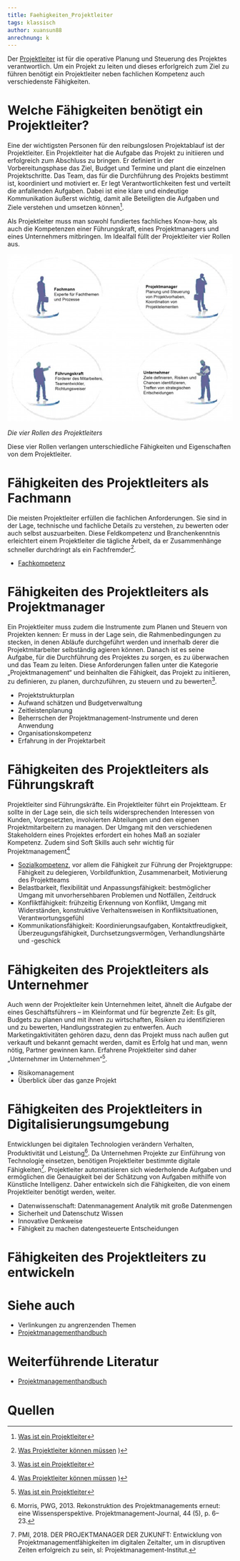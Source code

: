 ```yaml
---
title: Faehigkeiten_Projektleiter
tags: klassisch
author: xuansun88
anrechnung: k 
---
```


Der [Projektleiter](https://de.wikipedia.org/wiki/Projektleiter) ist für die operative Planung und Steuerung des Projektes verantwortlich. Um ein Projekt zu leiten und dieses erforlgreich zum Ziel zu führen benötigt ein Projektleiter neben fachlichen Kompetenz auch verschiedenste Fähigkeiten.   


# Welche Fähigkeiten benötigt ein Projektleiter?

Eine der wichtigsten Personen für den reibungslosen Projektablauf ist der Projektleiter. Ein Projektleiter hat die Aufgabe das Projekt zu initiieren und erfolgreich zum Abschluss zu bringen. Er definiert in der Vorbereitungsphase das Ziel, Budget und Termine und plant die einzelnen Projektschritte. Das Team, das für die Durchführung des Projekts bestimmt ist, koordiniert und motiviert er. Er legt Verantwortlichkeiten fest und verteilt die anfallenden Aufgaben. Dabei ist eine klare und eindeutige Kommunikation äußerst wichtig, damit alle Beteiligten die Aufgaben und Ziele verstehen und umsetzen können[^1]. 

Als Projektleiter muss man sowohl fundiertes fachliches Know-how, als auch die Kompetenzen einer Führungskraft, eines Projektmanagers und eines Unternehmers mitbringen. Im Idealfall füllt der Projektleiter vier Rollen aus.

![Die 4 Rollen des Projektleiters](Faehigkeiten_Projektleiter/4_Rollen_Projektleiter.jpg)

*Die vier Rollen des Projektleiters*

Diese vier Rollen verlangen unterschiedliche Fähigkeiten und Eigenschaften von dem Projektleiter.


# Fähigkeiten des Projektleiters als Fachmann

Die meisten Projektleiter erfüllen die fachlichen Anforderungen. Sie sind in der Lage, technische und fachliche Details zu verstehen, zu bewerten oder auch selbst auszuarbeiten. Diese Feldkompetenz und Branchenkenntnis erleichtert einem Projektleiter die tägliche Arbeit, da er Zusammenhänge schneller durchdringt als ein Fachfremder[^2].

* [Fachkompetenz](https://de.wikipedia.org/wiki/Fachkompetenz)


# Fähigkeiten des Projektleiters als Projektmanager

Ein Projektleiter muss zudem die Instrumente zum Planen und Steuern von Projekten kennen: Er muss in der Lage sein, die Rahmenbedingungen zu stecken, in denen Abläufe durchgeführt werden und innerhalb derer die Projektmitarbeiter selbständig agieren können. Danach ist es seine Aufgabe, für die Durchführung des Projektes zu sorgen, es zu überwachen und das Team zu leiten. Diese Anforderungen fallen unter die Kategorie „Projektmanagement“ und beinhalten die Fähigkeit, das Projekt zu initiieren, zu definieren, zu planen, durchzuführen, zu steuern und zu bewerten[^1].

* Projektstrukturplan 
* Aufwand schätzen und Budgetverwaltung
* Zeitleistenplanung
* Beherrschen der Projektmanagement-Instrumente und deren Anwendung
* Organisationskompetenz
* Erfahrung in der Projektarbeit



# Fähigkeiten des Projektleiters als Führungskraft

Projektleiter sind Führungskräfte. Ein Projektleiter führt ein Projektteam. Er sollte in der Lage sein, die sich teils widersprechenden Interessen von Kunden, Vorgesetzten, involvierten Abteilungen und den eigenen Projektmitarbeitern zu managen. Der Umgang mit den verschiedenen Stakeholdern eines Projektes erfordert ein hohes Maß an sozialer Kompetenz. Zudem sind Soft Skills auch sehr wichtig für Projektmanagement[^2]

* [Sozialkompetenz](https://de.wikipedia.org/wiki/Soziale_Kompetenz), vor allem die Fähigkeit zur Führung der Projektgruppe: Fähigkeit zu delegieren, Vorbildfunktion, Zusammenarbeit, Motivierung des Projektteams
* Belastbarkeit, flexibilität und Anpassungsfähigkeit: 
bestmöglicher Umgang mit unvorhersehbaren Problemen und Notfällen, Zeitdruck
* Konfliktfähigkeit: 
frühzeitig Erkennung von Konflikt, Umgang mit Widerständen, konstruktive Verhaltensweisen in Konfliktsituationen, Verantwortungsgefühl 
* Kommunikationsfähigkeit: 
Koordinierungsaufgaben, Kontaktfreudigkeit, Überzeugungsfähigkeit, Durchsetzungsvermögen, Verhandlungshärte und -geschick

# Fähigkeiten des Projektleiters als Unternehmer

Auch wenn der Projektleiter kein Unternehmen leitet, ähnelt die Aufgabe der eines Geschäftsführers – im Kleinformat und für begrenzte Zeit: Es gilt, Budgets zu planen und mit ihnen zu wirtschaften, Risiken zu identifizieren und zu bewerten, Handlungsstrategien zu entwerfen. Auch Marketingaktivitäten gehören dazu, denn das Projekt muss nach außen gut verkauft und bekannt gemacht werden, damit es Erfolg hat und man, wenn nötig, Partner gewinnen kann. Erfahrene Projektleiter sind daher „Unternehmer im Unternehmen“[^1].

* Risikomanagement
* Überblick über das ganze Projekt

# Fähigkeiten des Projektleiters in Digitalisierungsumgebung

Entwicklungen bei digitalen Technologien verändern Verhalten, Produktivität und Leistung[^4]. Da Unternehmen Projekte zur Einführung von Technologie einsetzen, benötigen Projektleiter bestimmte digitale Fähigkeiten[^5]. Projektleiter automatisieren sich wiederholende Aufgaben und ermöglichen die Genauigkeit bei der Schätzung von Aufgaben mithilfe von Künstliche Intelligenz. Daher entwickeln sich  die Fähigkeiten, die von einem Projektleiter benötigt werden, weiter. 

* Datenwissenschaft: Datenmanagement Analytik mit große Datenmengen
* Sicherheit und Datenschutz Wissen
* Innovative Denkweise
* Fähigkeit zu machen datengesteuerte Entscheidungen


# Fähigkeiten des Projektleiters zu entwickeln

# Siehe auch

* Verlinkungen zu angrenzenden Themen
* [Projektmanagementhandbuch](https://www.projektmanagementhandbuch.de/)

# Weiterführende Literatur

* [Projektmanagementhandbuch](https://www.projektmanagementhandbuch.de/)

# Quellen

[^1]: [Was ist ein Projektleiter](https://refa.de/berufe/projektleiter)

[^2]: [Was Projektleiter können müssen](https://www.business-wissen.de/artikel/projektmanagement-was-projektleiter-koennen-muessen/)
)

[^3]: [Welche Eigenschaften braucht ein guter Projektleiter?](https://www.experteer.de/magazin/welche-eigenschaften-braucht-ein-guter-projektleiter/)

[^4]: Morris, PWG, 2013. Rekonstruktion des Projektmanagements erneut: eine Wissensperspektive. Projektmanagement-Journal, 44 (5), p. 6–23.

[^5]: PMI, 2018. DER PROJEKTMANAGER DER ZUKUNFT: Entwicklung von Projektmanagementfähigkeiten im digitalen Zeitalter, um in disruptiven Zeiten erfolgreich zu sein, sl: Projektmanagement-Institut.